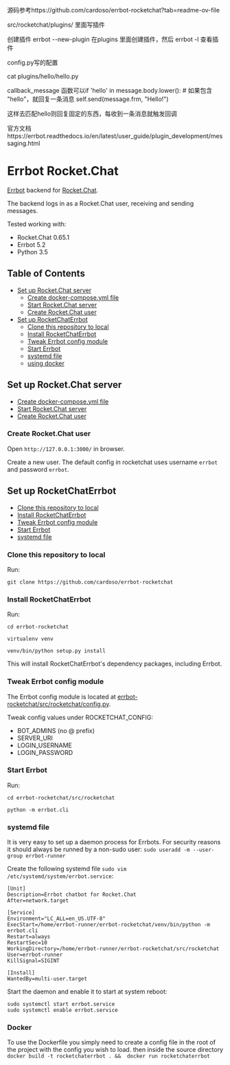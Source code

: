 源码参考https://github.com/cardoso/errbot-rocketchat?tab=readme-ov-file


src/rocketchat/plugins/ 里面写插件 

创建插件  errbot --new-plugin 在plugins 里面创建插件，然后 errbot -l 查看插件

config.py写的配置 

cat plugins/hello/hello.py


callback_message 函数可以if 'hello' in message.body.lower():
        # 如果包含 "hello"，就回复一条消息
           self.send(message.frm, "Hello!")

这样去匹配hello则回复固定的东西，每收到一条消息就触发回调


官方文档https://errbot.readthedocs.io/en/latest/user_guide/plugin_development/messaging.html

# Errbot Rocket.Chat
[Errbot](http://errbot.io/) backend for [Rocket.Chat](https://rocket.chat/).

The backend logs in as a Rocket.Chat user, receiving and sending messages.

Tested working with:
- Rocket.Chat 0.65.1
- Errbot 5.2
- Python 3.5

## Table of Contents
- [Set up Rocket.Chat server](#set-up-rocketchat-server)
  - [Create docker-compose.yml file](#create-docker-composeyml-file)
  - [Start Rocket.Chat server](#start-rocketchat-server)
  - [Create Rocket.Chat user](#create-rocketchat-user)
- [Set up RocketChatErrbot](#set-up-rocketchaterrbot)
  - [Clone this repository to local](#clone-this-repository-to-local)
  - [Install RocketChatErrbot](#install-rocketchaterrbot)
  - [Tweak Errbot config module](#tweak-errbot-config-module)
  - [Start Errbot](#start-errbot)
  - [systemd file](#systemd-file)
  - [using docker](#Docker)
## Set up Rocket.Chat server
- [Create docker-compose.yml file](#create-docker-composeyml-file)
- [Start Rocket.Chat server](#start-rocketchat-server)
- [Create Rocket.Chat user](#create-rocketchat-user)

### Create Rocket.Chat user
Open `http://127.0.0.1:3000/` in browser.

Create a new user. The default config in rocketchat uses username
`errbot` and password `errbot`.

## Set up RocketChatErrbot
- [Clone this repository to local](#clone-this-repository-to-local)
- [Install RocketChatErrbot](#install-rocketchaterrbot)
- [Tweak Errbot config module](#tweak-errbot-config-module)
- [Start Errbot](#start-errbot)
- [systemd file](#systemd-file)

### Clone this repository to local
Run:
```
git clone https://github.com/cardoso/errbot-rocketchat
```

### Install RocketChatErrbot
Run:
```
cd errbot-rocketchat

virtualenv venv

venv/bin/python setup.py install
```

This will install RocketChatErrbot's dependency packages, including Errbot.

### Tweak Errbot config module
The Errbot config module is located at
[errbot-rocketchat/src/rocketchat/config.py](/src/rocketchat/config.py).

Tweak config values under ROCKETCHAT_CONFIG:
- BOT_ADMINS (no @ prefix)
- SERVER_URI
- LOGIN_USERNAME
- LOGIN_PASSWORD

### Start Errbot
Run:
```
cd errbot-rocketchat/src/rocketchat

python -m errbot.cli
```

### systemd file
It is very easy to set up a daemon process for Errbots. For security reasons it should always be runned by a non-sudo user: `sudo useradd -m --user-group errbot-runner`

Create the following systemd file `sudo vim /etc/systemd/system/errbot.service`:
```
[Unit]
Description=Errbot chatbot for Rocket.Chat
After=network.target

[Service]
Environment="LC_ALL=en_US.UTF-8"
ExecStart=/home/errbot-runner/errbot-rocketchat/venv/bin/python -m errbot.cli
Restart=always
RestartSec=10
WorkingDirectory=/home/errbot-runner/errbot-rocketchat/src/rocketchat
User=errbot-runner
KillSignal=SIGINT

[Install]
WantedBy=multi-user.target
```

Start the daemon and enable it to start at system reboot:
```
sudo systemctl start errbot.service
sudo systemctl enable errbot.service
```

### Docker 

 To use the Dockerfile you simply need to create  a config file in the root of the project with the config you wish to load. 
 then inside the source directory ``` docker build -t rocketchaterrbot . && 
 docker run rocketchaterrbot ```
